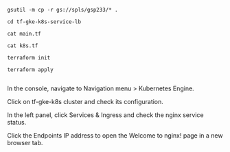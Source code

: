 
```
gsutil -m cp -r gs://spls/gsp233/* .

cd tf-gke-k8s-service-lb

cat main.tf

cat k8s.tf

terraform init

terraform apply


```
In the console, navigate to Navigation menu > Kubernetes Engine.

Click on tf-gke-k8s cluster and check its configuration.

In the left panel, click Services & Ingress and check the nginx service status.

Click the Endpoints IP address to open the Welcome to nginx! page in a new browser tab.
